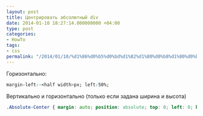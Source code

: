 ```yaml
---
layout: post
title: Центрировать абсолютный div
date: 2014-01-10 18:27:14.000000000 +04:00
type: post
categories:
- HowTo
tags:
- css
permalink: "/2014/01/10/%d1%86%d0%b5%d0%bd%d1%82%d1%80%d0%b8%d1%80%d0%be%d0%b2%d0%b0%d1%82%d1%8c-%d0%b0%d0%b1%d1%81%d0%be%d0%bb%d1%8e%d1%82%d0%bd%d1%8b%d0%b9-div/"
---
```

Горизонтально:

```css
margin-left:-<half width>px; left:50%;
```

Вертикально и горизонтально (только если задана ширина и высота)

```css
.Absolute-Center { margin: auto; position: absolute; top: 0; left: 0; bottom: 0; right: 0; }
```
